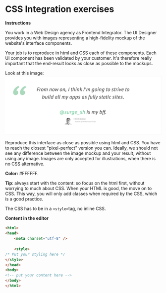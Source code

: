 # CSS Integration exercises

**Instructions**

You work in a Web Design agency as Frontend Integrator. The UI Designer provides you with images representing a high-fidelity mockup of the website's interface components. 

Your job is to reproduce in html and CSS each of these components. Each UI component has been validated by your customer. It's therefore really important that the end-result looks as close as possible to the mockups.

Look at this image: ![](resources/integration-challenge-1.png)

Reproduce this interface as close as possible using html and CSS. You have to reach the closest "pixel-perfect" version you can. Ideally, we should not see any difference between the image mockup and your result, without using any image. Images are only accepted for illustrations, when there is no CSS alternative.

**Color:** #FFFFFF.

**Tip**: always start with the content: so focus on the html first, without worrying to much about CSS. When your HTML is good, the move on to CSS. This way, you will only add classes when required by the CSS, which is a good practice.

The CSS has to be in a `<style>`tag, no inline CSS.

**Content in the editor**

```html
<html>
<head>
    <meta charset="utf-8" />

    <style>
/* Put your styling here */
</style>
</head>
<body>
<!-- put your content here -->
</body>
</html>
```
